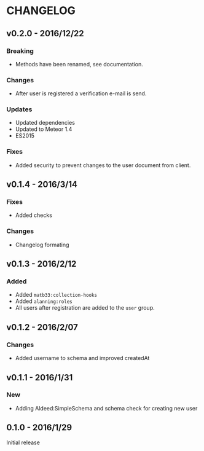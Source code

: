# CHANGELOG

## v0.2.0 - 2016/12/22

### Breaking

*   Methods have been renamed, see documentation.

### Changes

*   After user is registered a verification e-mail is send.

### Updates

*   Updated dependencies
*   Updated to Meteor 1.4
*   ES2015

### Fixes

*   Added security to prevent changes to the user document from client.

## v0.1.4 - 2016/3/14

### Fixes

*   Added checks

### Changes

*   Changelog formating

## v0.1.3 - 2016/2/12

### Added

*   Added `matb33:collection-hooks`
*   Added `alanning:roles`
*   All users after registration are added to the `user` group.

## v0.1.2 - 2016/2/07

### Changes

*   Added username to schema and improved createdAt

## v0.1.1 - 2016/1/31

### New

*   Adding Aldeed:SimpleSchema and schema check for creating new user

## 0.1.0 - 2016/1/29
  Initial release
